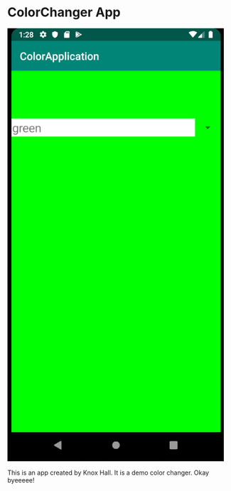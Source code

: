 # ColorChanger App
![Screenshot](screenshot.png)

This is an app created by Knox Hall.  It is a demo color changer. Okay byeeeee!
